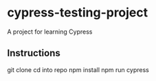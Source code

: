 # cypress-testing-project
A project for learning Cypress

## Instructions
git clone
cd into repo
npm install
npm run cypress

